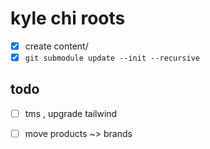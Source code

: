 # kyle chi roots

- [x] create content/
- [x] `git submodule update --init --recursive`

## todo

- [ ] tms , upgrade tailwind
- [ ] move products ~> brands

